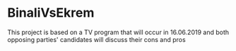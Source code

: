 # BinaliVsEkrem
This project is based on a TV program that will occur in 16.06.2019 and both opposing parties' candidates will discuss their cons and pros
